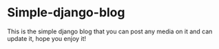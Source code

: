 # Simple-django-blog
This is the simple django blog that you can post any media on it and can update it, hope you enjoy it!
